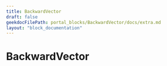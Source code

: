 ```yaml
---
title: BackwardVector
draft: false
geekdocFilePath: portal_blocks/BackwardVector/docs/extra.md
layout: "block_documentation"
---
```

# BackwardVector